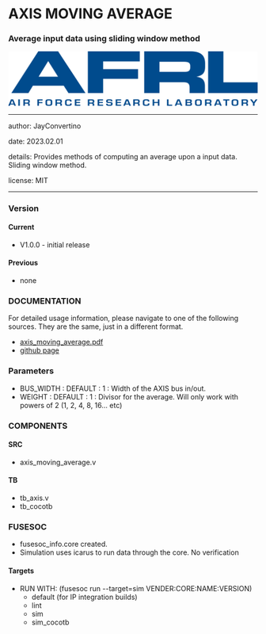 # AXIS MOVING AVERAGE
### Average input data using sliding window method

![image](docs/manual/img/AFRL.png)

---

   author: JayConvertino  
   
   date: 2023.02.01
   
   details: Provides methods of computing an average upon a input data. Sliding window method.
      
   license: MIT   
   
---

### Version
#### Current
  - V1.0.0 - initial release

#### Previous
  - none

### DOCUMENTATION
  For detailed usage information, please navigate to one of the following sources. They are the same, just in a different format.

  - [axis_moving_average.pdf](docs/manual/axis_moving_average.pdf)
  - [github page](https://johnathan-convertino-afrl.github.io/axis_moving_average/)

### Parameters

* BUS_WIDTH : DEFAULT : 1 : Width of the AXIS bus in/out.
* WEIGHT    : DEFAULT : 1 : Divisor for the average. Will only work with powers of 2 (1, 2, 4, 8, 16... etc)

### COMPONENTS
#### SRC

* axis_moving_average.v
  
#### TB

* tb_axis.v
* tb_cocotb
  
### FUSESOC

* fusesoc_info.core created.
* Simulation uses icarus to run data through the core. No verification

#### Targets

* RUN WITH: (fusesoc run --target=sim VENDER:CORE:NAME:VERSION)
  - default (for IP integration builds)
  - lint
  - sim
  - sim_cocotb
